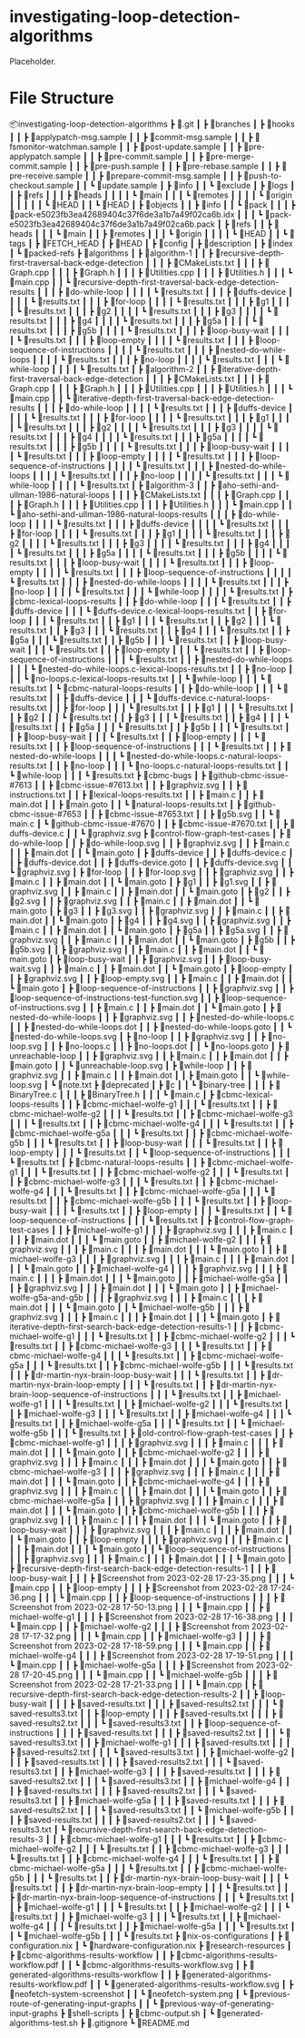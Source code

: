 # investigating-loop-detection-algorithms
Placeholder.

# File Structure
📦investigating-loop-detection-algorithms
 ┣ 📂.git
 ┃ ┣ 📂branches
 ┃ ┣ 📂hooks
 ┃ ┃ ┣ 📜applypatch-msg.sample
 ┃ ┃ ┣ 📜commit-msg.sample
 ┃ ┃ ┣ 📜fsmonitor-watchman.sample
 ┃ ┃ ┣ 📜post-update.sample
 ┃ ┃ ┣ 📜pre-applypatch.sample
 ┃ ┃ ┣ 📜pre-commit.sample
 ┃ ┃ ┣ 📜pre-merge-commit.sample
 ┃ ┃ ┣ 📜pre-push.sample
 ┃ ┃ ┣ 📜pre-rebase.sample
 ┃ ┃ ┣ 📜pre-receive.sample
 ┃ ┃ ┣ 📜prepare-commit-msg.sample
 ┃ ┃ ┣ 📜push-to-checkout.sample
 ┃ ┃ ┗ 📜update.sample
 ┃ ┣ 📂info
 ┃ ┃ ┗ 📜exclude
 ┃ ┣ 📂logs
 ┃ ┃ ┣ 📂refs
 ┃ ┃ ┃ ┣ 📂heads
 ┃ ┃ ┃ ┃ ┗ 📜main
 ┃ ┃ ┃ ┗ 📂remotes
 ┃ ┃ ┃ ┃ ┗ 📂origin
 ┃ ┃ ┃ ┃ ┃ ┗ 📜HEAD
 ┃ ┃ ┗ 📜HEAD
 ┃ ┣ 📂objects
 ┃ ┃ ┣ 📂info
 ┃ ┃ ┗ 📂pack
 ┃ ┃ ┃ ┣ 📜pack-e5023fb3ea42689404c37f6de3a1b7a49f02ca6b.idx
 ┃ ┃ ┃ ┗ 📜pack-e5023fb3ea42689404c37f6de3a1b7a49f02ca6b.pack
 ┃ ┣ 📂refs
 ┃ ┃ ┣ 📂heads
 ┃ ┃ ┃ ┗ 📜main
 ┃ ┃ ┣ 📂remotes
 ┃ ┃ ┃ ┗ 📂origin
 ┃ ┃ ┃ ┃ ┗ 📜HEAD
 ┃ ┃ ┗ 📂tags
 ┃ ┣ 📜FETCH_HEAD
 ┃ ┣ 📜HEAD
 ┃ ┣ 📜config
 ┃ ┣ 📜description
 ┃ ┣ 📜index
 ┃ ┗ 📜packed-refs
 ┣ 📂algorithms
 ┃ ┣ 📂algorithm-1
 ┃ ┃ ┣ 📂recursive-depth-first-traversal-back-edge-detection
 ┃ ┃ ┃ ┣ 📜CMakeLists.txt
 ┃ ┃ ┃ ┣ 📜Graph.cpp
 ┃ ┃ ┃ ┣ 📜Graph.h
 ┃ ┃ ┃ ┣ 📜Utilities.cpp
 ┃ ┃ ┃ ┣ 📜Utilities.h
 ┃ ┃ ┃ ┗ 📜main.cpp
 ┃ ┃ ┗ 📂recursive-depth-first-traversal-back-edge-detection-results
 ┃ ┃ ┃ ┣ 📂do-while-loop
 ┃ ┃ ┃ ┃ ┗ 📜results.txt
 ┃ ┃ ┃ ┣ 📂duffs-device
 ┃ ┃ ┃ ┃ ┗ 📜results.txt
 ┃ ┃ ┃ ┣ 📂for-loop
 ┃ ┃ ┃ ┃ ┗ 📜results.txt
 ┃ ┃ ┃ ┣ 📂g1
 ┃ ┃ ┃ ┃ ┗ 📜results.txt
 ┃ ┃ ┃ ┣ 📂g2
 ┃ ┃ ┃ ┃ ┗ 📜results.txt
 ┃ ┃ ┃ ┣ 📂g3
 ┃ ┃ ┃ ┃ ┗ 📜results.txt
 ┃ ┃ ┃ ┣ 📂g4
 ┃ ┃ ┃ ┃ ┗ 📜results.txt
 ┃ ┃ ┃ ┣ 📂g5a
 ┃ ┃ ┃ ┃ ┗ 📜results.txt
 ┃ ┃ ┃ ┣ 📂g5b
 ┃ ┃ ┃ ┃ ┗ 📜results.txt
 ┃ ┃ ┃ ┣ 📂loop-busy-wait
 ┃ ┃ ┃ ┃ ┗ 📜results.txt
 ┃ ┃ ┃ ┣ 📂loop-empty
 ┃ ┃ ┃ ┃ ┗ 📜results.txt
 ┃ ┃ ┃ ┣ 📂loop-sequence-of-instructions
 ┃ ┃ ┃ ┃ ┗ 📜results.txt
 ┃ ┃ ┃ ┣ 📂nested-do-while-loops
 ┃ ┃ ┃ ┃ ┗ 📜results.txt
 ┃ ┃ ┃ ┣ 📂no-loop
 ┃ ┃ ┃ ┃ ┗ 📜results.txt
 ┃ ┃ ┃ ┗ 📂while-loop
 ┃ ┃ ┃ ┃ ┗ 📜results.txt
 ┃ ┣ 📂algorithm-2
 ┃ ┃ ┣ 📂iterative-depth-first-traversal-back-edge-detection
 ┃ ┃ ┃ ┣ 📜CMakeLists.txt
 ┃ ┃ ┃ ┣ 📜Graph.cpp
 ┃ ┃ ┃ ┣ 📜Graph.h
 ┃ ┃ ┃ ┣ 📜Utilities.cpp
 ┃ ┃ ┃ ┣ 📜Utilities.h
 ┃ ┃ ┃ ┗ 📜main.cpp
 ┃ ┃ ┗ 📂iterative-depth-first-traversal-back-edge-detection-results
 ┃ ┃ ┃ ┣ 📂do-while-loop
 ┃ ┃ ┃ ┃ ┗ 📜results.txt
 ┃ ┃ ┃ ┣ 📂duffs-device
 ┃ ┃ ┃ ┃ ┗ 📜results.txt
 ┃ ┃ ┃ ┣ 📂for-loop
 ┃ ┃ ┃ ┃ ┗ 📜results.txt
 ┃ ┃ ┃ ┣ 📂g1
 ┃ ┃ ┃ ┃ ┗ 📜results.txt
 ┃ ┃ ┃ ┣ 📂g2
 ┃ ┃ ┃ ┃ ┗ 📜results.txt
 ┃ ┃ ┃ ┣ 📂g3
 ┃ ┃ ┃ ┃ ┗ 📜results.txt
 ┃ ┃ ┃ ┣ 📂g4
 ┃ ┃ ┃ ┃ ┗ 📜results.txt
 ┃ ┃ ┃ ┣ 📂g5a
 ┃ ┃ ┃ ┃ ┗ 📜results.txt
 ┃ ┃ ┃ ┣ 📂g5b
 ┃ ┃ ┃ ┃ ┗ 📜results.txt
 ┃ ┃ ┃ ┣ 📂loop-busy-wait
 ┃ ┃ ┃ ┃ ┗ 📜results.txt
 ┃ ┃ ┃ ┣ 📂loop-empty
 ┃ ┃ ┃ ┃ ┗ 📜results.txt
 ┃ ┃ ┃ ┣ 📂loop-sequence-of-instructions
 ┃ ┃ ┃ ┃ ┗ 📜results.txt
 ┃ ┃ ┃ ┣ 📂nested-do-while-loops
 ┃ ┃ ┃ ┃ ┗ 📜results.txt
 ┃ ┃ ┃ ┣ 📂no-loop
 ┃ ┃ ┃ ┃ ┗ 📜results.txt
 ┃ ┃ ┃ ┗ 📂while-loop
 ┃ ┃ ┃ ┃ ┗ 📜results.txt
 ┃ ┣ 📂algorithm-3
 ┃ ┃ ┣ 📂aho-sethi-and-ullman-1986-natural-loops
 ┃ ┃ ┃ ┣ 📜CMakeLists.txt
 ┃ ┃ ┃ ┣ 📜Graph.cpp
 ┃ ┃ ┃ ┣ 📜Graph.h
 ┃ ┃ ┃ ┣ 📜Utilities.cpp
 ┃ ┃ ┃ ┣ 📜Utilities.h
 ┃ ┃ ┃ ┗ 📜main.cpp
 ┃ ┃ ┗ 📂aho-sethi-and-ullman-1986-natural-loops-results
 ┃ ┃ ┃ ┣ 📂do-while-loop
 ┃ ┃ ┃ ┃ ┗ 📜results.txt
 ┃ ┃ ┃ ┣ 📂duffs-device
 ┃ ┃ ┃ ┃ ┗ 📜results.txt
 ┃ ┃ ┃ ┣ 📂for-loop
 ┃ ┃ ┃ ┃ ┗ 📜results.txt
 ┃ ┃ ┃ ┣ 📂g1
 ┃ ┃ ┃ ┃ ┗ 📜results.txt
 ┃ ┃ ┃ ┣ 📂g2
 ┃ ┃ ┃ ┃ ┗ 📜results.txt
 ┃ ┃ ┃ ┣ 📂g3
 ┃ ┃ ┃ ┃ ┗ 📜results.txt
 ┃ ┃ ┃ ┣ 📂g4
 ┃ ┃ ┃ ┃ ┗ 📜results.txt
 ┃ ┃ ┃ ┣ 📂g5a
 ┃ ┃ ┃ ┃ ┗ 📜results.txt
 ┃ ┃ ┃ ┣ 📂g5b
 ┃ ┃ ┃ ┃ ┗ 📜results.txt
 ┃ ┃ ┃ ┣ 📂loop-busy-wait
 ┃ ┃ ┃ ┃ ┗ 📜results.txt
 ┃ ┃ ┃ ┣ 📂loop-empty
 ┃ ┃ ┃ ┃ ┗ 📜results.txt
 ┃ ┃ ┃ ┣ 📂loop-sequence-of-instructions
 ┃ ┃ ┃ ┃ ┗ 📜results.txt
 ┃ ┃ ┃ ┣ 📂nested-do-while-loops
 ┃ ┃ ┃ ┃ ┗ 📜results.txt
 ┃ ┃ ┃ ┣ 📂no-loop
 ┃ ┃ ┃ ┃ ┗ 📜results.txt
 ┃ ┃ ┃ ┗ 📂while-loop
 ┃ ┃ ┃ ┃ ┗ 📜results.txt
 ┃ ┣ 📂cbmc-lexical-loops-results
 ┃ ┃ ┣ 📂do-while-loop
 ┃ ┃ ┃ ┗ 📜results.txt
 ┃ ┃ ┣ 📂duffs-device
 ┃ ┃ ┃ ┗ 📜duffs-device.c-lexical-loops-results.txt
 ┃ ┃ ┣ 📂for-loop
 ┃ ┃ ┃ ┗ 📜results.txt
 ┃ ┃ ┣ 📂g1
 ┃ ┃ ┃ ┗ 📜results.txt
 ┃ ┃ ┣ 📂g2
 ┃ ┃ ┃ ┗ 📜results.txt
 ┃ ┃ ┣ 📂g3
 ┃ ┃ ┃ ┗ 📜results.txt
 ┃ ┃ ┣ 📂g4
 ┃ ┃ ┃ ┗ 📜results.txt
 ┃ ┃ ┣ 📂g5a
 ┃ ┃ ┃ ┗ 📜results.txt
 ┃ ┃ ┣ 📂g5b
 ┃ ┃ ┃ ┗ 📜results.txt
 ┃ ┃ ┣ 📂loop-busy-wait
 ┃ ┃ ┃ ┗ 📜results.txt
 ┃ ┃ ┣ 📂loop-empty
 ┃ ┃ ┃ ┗ 📜results.txt
 ┃ ┃ ┣ 📂loop-sequence-of-instructions
 ┃ ┃ ┃ ┗ 📜results.txt
 ┃ ┃ ┣ 📂nested-do-while-loops
 ┃ ┃ ┃ ┗ 📜nested-do-while-loops.c-lexical-loops-results.txt
 ┃ ┃ ┣ 📂no-loop
 ┃ ┃ ┃ ┗ 📜no-loops.c-lexical-loops-results.txt
 ┃ ┃ ┗ 📂while-loop
 ┃ ┃ ┃ ┗ 📜results.txt
 ┃ ┗ 📂cbmc-natural-loops-results
 ┃ ┃ ┣ 📂do-while-loop
 ┃ ┃ ┃ ┗ 📜results.txt
 ┃ ┃ ┣ 📂duffs-device
 ┃ ┃ ┃ ┗ 📜duffs-device.c-natural-loops-results.txt
 ┃ ┃ ┣ 📂for-loop
 ┃ ┃ ┃ ┗ 📜results.txt
 ┃ ┃ ┣ 📂g1
 ┃ ┃ ┃ ┗ 📜results.txt
 ┃ ┃ ┣ 📂g2
 ┃ ┃ ┃ ┗ 📜results.txt
 ┃ ┃ ┣ 📂g3
 ┃ ┃ ┃ ┗ 📜results.txt
 ┃ ┃ ┣ 📂g4
 ┃ ┃ ┃ ┗ 📜results.txt
 ┃ ┃ ┣ 📂g5a
 ┃ ┃ ┃ ┗ 📜results.txt
 ┃ ┃ ┣ 📂g5b
 ┃ ┃ ┃ ┗ 📜results.txt
 ┃ ┃ ┣ 📂loop-busy-wait
 ┃ ┃ ┃ ┗ 📜results.txt
 ┃ ┃ ┣ 📂loop-empty
 ┃ ┃ ┃ ┗ 📜results.txt
 ┃ ┃ ┣ 📂loop-sequence-of-instructions
 ┃ ┃ ┃ ┗ 📜results.txt
 ┃ ┃ ┣ 📂nested-do-while-loops
 ┃ ┃ ┃ ┗ 📜nested-do-while-loops.c-natural-loops-results.txt
 ┃ ┃ ┣ 📂no-loop
 ┃ ┃ ┃ ┗ 📜no-loops.c-natural-loops-results.txt
 ┃ ┃ ┗ 📂while-loop
 ┃ ┃ ┃ ┗ 📜results.txt
 ┣ 📂cbmc-bugs
 ┃ ┣ 📂github-cbmc-issue-#7613
 ┃ ┃ ┣ 📜cbmc-issue-#7613.txt
 ┃ ┃ ┣ 📜graphviz.svg
 ┃ ┃ ┣ 📜instructions.txt
 ┃ ┃ ┣ 📜lexical-loops-results.txt
 ┃ ┃ ┣ 📜main.c
 ┃ ┃ ┣ 📜main.dot
 ┃ ┃ ┣ 📜main.goto
 ┃ ┃ ┗ 📜natural-loops-results.txt
 ┃ ┣ 📂github-cbmc-issue-#7653
 ┃ ┃ ┣ 📜cbmc-issue-#7653.txt
 ┃ ┃ ┣ 📜g5b.svg
 ┃ ┃ ┗ 📜main.c
 ┃ ┗ 📂github-cbmc-issue-#7670
 ┃ ┃ ┣ 📜cbmc-issue-#7670.txt
 ┃ ┃ ┣ 📜duffs-device.c
 ┃ ┃ ┗ 📜graphviz.svg
 ┣ 📂control-flow-graph-test-cases
 ┃ ┣ 📂do-while-loop
 ┃ ┃ ┣ 📜do-while-loop.svg
 ┃ ┃ ┣ 📜graphviz.svg
 ┃ ┃ ┣ 📜main.c
 ┃ ┃ ┣ 📜main.dot
 ┃ ┃ ┗ 📜main.goto
 ┃ ┣ 📂duffs-device
 ┃ ┃ ┣ 📜duffs-device.c
 ┃ ┃ ┣ 📜duffs-device.dot
 ┃ ┃ ┣ 📜duffs-device.goto
 ┃ ┃ ┣ 📜duffs-device.svg
 ┃ ┃ ┗ 📜graphviz.svg
 ┃ ┣ 📂for-loop
 ┃ ┃ ┣ 📜for-loop.svg
 ┃ ┃ ┣ 📜graphviz.svg
 ┃ ┃ ┣ 📜main.c
 ┃ ┃ ┣ 📜main.dot
 ┃ ┃ ┗ 📜main.goto
 ┃ ┣ 📂g1
 ┃ ┃ ┣ 📜g1.svg
 ┃ ┃ ┣ 📜graphviz.svg
 ┃ ┃ ┣ 📜main.c
 ┃ ┃ ┣ 📜main.dot
 ┃ ┃ ┗ 📜main.goto
 ┃ ┣ 📂g2
 ┃ ┃ ┣ 📜g2.svg
 ┃ ┃ ┣ 📜graphviz.svg
 ┃ ┃ ┣ 📜main.c
 ┃ ┃ ┣ 📜main.dot
 ┃ ┃ ┗ 📜main.goto
 ┃ ┣ 📂g3
 ┃ ┃ ┣ 📜g3.svg
 ┃ ┃ ┣ 📜graphviz.svg
 ┃ ┃ ┣ 📜main.c
 ┃ ┃ ┣ 📜main.dot
 ┃ ┃ ┗ 📜main.goto
 ┃ ┣ 📂g4
 ┃ ┃ ┣ 📜g4.svg
 ┃ ┃ ┣ 📜graphviz.svg
 ┃ ┃ ┣ 📜main.c
 ┃ ┃ ┣ 📜main.dot
 ┃ ┃ ┗ 📜main.goto
 ┃ ┣ 📂g5a
 ┃ ┃ ┣ 📜g5a.svg
 ┃ ┃ ┣ 📜graphviz.svg
 ┃ ┃ ┣ 📜main.c
 ┃ ┃ ┣ 📜main.dot
 ┃ ┃ ┗ 📜main.goto
 ┃ ┣ 📂g5b
 ┃ ┃ ┣ 📜g5b.svg
 ┃ ┃ ┣ 📜graphviz.svg
 ┃ ┃ ┣ 📜main.c
 ┃ ┃ ┣ 📜main.dot
 ┃ ┃ ┗ 📜main.goto
 ┃ ┣ 📂loop-busy-wait
 ┃ ┃ ┣ 📜graphviz.svg
 ┃ ┃ ┣ 📜loop-busy-wait.svg
 ┃ ┃ ┣ 📜main.c
 ┃ ┃ ┣ 📜main.dot
 ┃ ┃ ┗ 📜main.goto
 ┃ ┣ 📂loop-empty
 ┃ ┃ ┣ 📜graphviz.svg
 ┃ ┃ ┣ 📜loop-empty.svg
 ┃ ┃ ┣ 📜main.c
 ┃ ┃ ┣ 📜main.dot
 ┃ ┃ ┗ 📜main.goto
 ┃ ┣ 📂loop-sequence-of-instructions
 ┃ ┃ ┣ 📜graphviz.svg
 ┃ ┃ ┣ 📜loop-sequence-of-instructions-test-function.svg
 ┃ ┃ ┣ 📜loop-sequence-of-instructions.svg
 ┃ ┃ ┣ 📜main.c
 ┃ ┃ ┣ 📜main.dot
 ┃ ┃ ┗ 📜main.goto
 ┃ ┣ 📂nested-do-while-loops
 ┃ ┃ ┣ 📜graphviz.svg
 ┃ ┃ ┣ 📜nested-do-while-loops.c
 ┃ ┃ ┣ 📜nested-do-while-loops.dot
 ┃ ┃ ┣ 📜nested-do-while-loops.goto
 ┃ ┃ ┗ 📜nested-do-while-loops.svg
 ┃ ┣ 📂no-loop
 ┃ ┃ ┣ 📜graphviz.svg
 ┃ ┃ ┣ 📜no-loop.svg
 ┃ ┃ ┣ 📜no-loops.c
 ┃ ┃ ┣ 📜no-loops.dot
 ┃ ┃ ┗ 📜no-loops.goto
 ┃ ┣ 📂unreachable-loop
 ┃ ┃ ┣ 📜graphviz.svg
 ┃ ┃ ┣ 📜main.c
 ┃ ┃ ┣ 📜main.dot
 ┃ ┃ ┣ 📜main.goto
 ┃ ┃ ┗ 📜unreachable-loop.svg
 ┃ ┣ 📂while-loop
 ┃ ┃ ┣ 📜graphviz.svg
 ┃ ┃ ┣ 📜main.c
 ┃ ┃ ┣ 📜main.dot
 ┃ ┃ ┣ 📜main.goto
 ┃ ┃ ┗ 📜while-loop.svg
 ┃ ┗ 📜note.txt
 ┣ 📂deprecated
 ┃ ┣ 📂c
 ┃ ┃ ┗ 📂binary-tree
 ┃ ┃ ┃ ┣ 📜BinaryTree.c
 ┃ ┃ ┃ ┣ 📜BinaryTree.h
 ┃ ┃ ┃ ┗ 📜main.c
 ┃ ┣ 📂cbmc-lexical-loops-results
 ┃ ┃ ┣ 📂cbmc-michael-wolfe-g1
 ┃ ┃ ┃ ┗ 📜results.txt
 ┃ ┃ ┣ 📂cbmc-michael-wolfe-g2
 ┃ ┃ ┃ ┗ 📜results.txt
 ┃ ┃ ┣ 📂cbmc-michael-wolfe-g3
 ┃ ┃ ┃ ┗ 📜results.txt
 ┃ ┃ ┣ 📂cbmc-michael-wolfe-g4
 ┃ ┃ ┃ ┗ 📜results.txt
 ┃ ┃ ┣ 📂cbmc-michael-wolfe-g5a
 ┃ ┃ ┃ ┗ 📜results.txt
 ┃ ┃ ┣ 📂cbmc-michael-wolfe-g5b
 ┃ ┃ ┃ ┗ 📜results.txt
 ┃ ┃ ┣ 📂loop-busy-wait
 ┃ ┃ ┃ ┗ 📜results.txt
 ┃ ┃ ┣ 📂loop-empty
 ┃ ┃ ┃ ┗ 📜results.txt
 ┃ ┃ ┗ 📂loop-sequence-of-instructions
 ┃ ┃ ┃ ┗ 📜results.txt
 ┃ ┣ 📂cbmc-natural-loops-results
 ┃ ┃ ┣ 📂cbmc-michael-wolfe-g1
 ┃ ┃ ┃ ┗ 📜results.txt
 ┃ ┃ ┣ 📂cbmc-michael-wolfe-g2
 ┃ ┃ ┃ ┗ 📜results.txt
 ┃ ┃ ┣ 📂cbmc-michael-wolfe-g3
 ┃ ┃ ┃ ┗ 📜results.txt
 ┃ ┃ ┣ 📂cbmc-michael-wolfe-g4
 ┃ ┃ ┃ ┗ 📜results.txt
 ┃ ┃ ┣ 📂cbmc-michael-wolfe-g5a
 ┃ ┃ ┃ ┗ 📜results.txt
 ┃ ┃ ┣ 📂cbmc-michael-wolfe-g5b
 ┃ ┃ ┃ ┗ 📜results.txt
 ┃ ┃ ┣ 📂loop-busy-wait
 ┃ ┃ ┃ ┗ 📜results.txt
 ┃ ┃ ┣ 📂loop-empty
 ┃ ┃ ┃ ┗ 📜results.txt
 ┃ ┃ ┗ 📂loop-sequence-of-instructions
 ┃ ┃ ┃ ┗ 📜results.txt
 ┃ ┣ 📂control-flow-graph-test-cases
 ┃ ┃ ┣ 📂michael-wolfe-g1
 ┃ ┃ ┃ ┣ 📜graphviz.svg
 ┃ ┃ ┃ ┣ 📜main.c
 ┃ ┃ ┃ ┣ 📜main.dot
 ┃ ┃ ┃ ┗ 📜main.goto
 ┃ ┃ ┣ 📂michael-wolfe-g2
 ┃ ┃ ┃ ┣ 📜graphviz.svg
 ┃ ┃ ┃ ┣ 📜main.c
 ┃ ┃ ┃ ┣ 📜main.dot
 ┃ ┃ ┃ ┗ 📜main.goto
 ┃ ┃ ┣ 📂michael-wolfe-g3
 ┃ ┃ ┃ ┣ 📜graphviz.svg
 ┃ ┃ ┃ ┣ 📜main.c
 ┃ ┃ ┃ ┣ 📜main.dot
 ┃ ┃ ┃ ┗ 📜main.goto
 ┃ ┃ ┣ 📂michael-wolfe-g4
 ┃ ┃ ┃ ┣ 📜graphviz.svg
 ┃ ┃ ┃ ┣ 📜main.c
 ┃ ┃ ┃ ┣ 📜main.dot
 ┃ ┃ ┃ ┗ 📜main.goto
 ┃ ┃ ┣ 📂michael-wolfe-g5a
 ┃ ┃ ┃ ┣ 📜graphviz.svg
 ┃ ┃ ┃ ┣ 📜main.dot
 ┃ ┃ ┃ ┗ 📜main.goto
 ┃ ┃ ┣ 📂michael-wolfe-g5a-and-g5b
 ┃ ┃ ┃ ┣ 📜graphviz.svg
 ┃ ┃ ┃ ┣ 📜main.c
 ┃ ┃ ┃ ┣ 📜main.dot
 ┃ ┃ ┃ ┗ 📜main.goto
 ┃ ┃ ┗ 📂michael-wolfe-g5b
 ┃ ┃ ┃ ┣ 📜graphviz.svg
 ┃ ┃ ┃ ┣ 📜main.c
 ┃ ┃ ┃ ┣ 📜main.dot
 ┃ ┃ ┃ ┗ 📜main.goto
 ┃ ┣ 📂iterative-depth-first-search-back-edge-detection-results-1
 ┃ ┃ ┣ 📂cbmc-michael-wolfe-g1
 ┃ ┃ ┃ ┗ 📜results.txt
 ┃ ┃ ┣ 📂cbmc-michael-wolfe-g2
 ┃ ┃ ┃ ┗ 📜results.txt
 ┃ ┃ ┣ 📂cbmc-michael-wolfe-g3
 ┃ ┃ ┃ ┗ 📜results.txt
 ┃ ┃ ┣ 📂cbmc-michael-wolfe-g4
 ┃ ┃ ┃ ┗ 📜results.txt
 ┃ ┃ ┣ 📂cbmc-michael-wolfe-g5a
 ┃ ┃ ┃ ┗ 📜results.txt
 ┃ ┃ ┣ 📂cbmc-michael-wolfe-g5b
 ┃ ┃ ┃ ┗ 📜results.txt
 ┃ ┃ ┣ 📂dr-martin-nyx-brain-loop-busy-wait
 ┃ ┃ ┃ ┗ 📜results.txt
 ┃ ┃ ┣ 📂dr-martin-nyx-brain-loop-empty
 ┃ ┃ ┃ ┗ 📜results.txt
 ┃ ┃ ┣ 📂dr-martin-nyx-brain-loop-sequence-of-instructions
 ┃ ┃ ┃ ┗ 📜results.txt
 ┃ ┃ ┣ 📂michael-wolfe-g1
 ┃ ┃ ┃ ┗ 📜results.txt
 ┃ ┃ ┣ 📂michael-wolfe-g2
 ┃ ┃ ┃ ┗ 📜results.txt
 ┃ ┃ ┣ 📂michael-wolfe-g3
 ┃ ┃ ┃ ┗ 📜results.txt
 ┃ ┃ ┣ 📂michael-wolfe-g4
 ┃ ┃ ┃ ┗ 📜results.txt
 ┃ ┃ ┣ 📂michael-wolfe-g5a
 ┃ ┃ ┃ ┗ 📜results.txt
 ┃ ┃ ┗ 📂michael-wolfe-g5b
 ┃ ┃ ┃ ┗ 📜results.txt
 ┃ ┣ 📂old-control-flow-graph-test-cases
 ┃ ┃ ┣ 📂cbmc-michael-wolfe-g1
 ┃ ┃ ┃ ┣ 📜graphviz.svg
 ┃ ┃ ┃ ┣ 📜main.c
 ┃ ┃ ┃ ┣ 📜main.dot
 ┃ ┃ ┃ ┗ 📜main.goto
 ┃ ┃ ┣ 📂cbmc-michael-wolfe-g2
 ┃ ┃ ┃ ┣ 📜graphviz.svg
 ┃ ┃ ┃ ┣ 📜main.c
 ┃ ┃ ┃ ┣ 📜main.dot
 ┃ ┃ ┃ ┗ 📜main.goto
 ┃ ┃ ┣ 📂cbmc-michael-wolfe-g3
 ┃ ┃ ┃ ┣ 📜graphviz.svg
 ┃ ┃ ┃ ┣ 📜main.c
 ┃ ┃ ┃ ┣ 📜main.dot
 ┃ ┃ ┃ ┗ 📜main.goto
 ┃ ┃ ┣ 📂cbmc-michael-wolfe-g4
 ┃ ┃ ┃ ┣ 📜graphviz.svg
 ┃ ┃ ┃ ┣ 📜main.c
 ┃ ┃ ┃ ┣ 📜main.dot
 ┃ ┃ ┃ ┗ 📜main.goto
 ┃ ┃ ┣ 📂cbmc-michael-wolfe-g5a
 ┃ ┃ ┃ ┣ 📜graphviz.svg
 ┃ ┃ ┃ ┣ 📜main.c
 ┃ ┃ ┃ ┣ 📜main.dot
 ┃ ┃ ┃ ┗ 📜main.goto
 ┃ ┃ ┣ 📂cbmc-michael-wolfe-g5b
 ┃ ┃ ┃ ┣ 📜graphviz.svg
 ┃ ┃ ┃ ┣ 📜main.c
 ┃ ┃ ┃ ┣ 📜main.dot
 ┃ ┃ ┃ ┗ 📜main.goto
 ┃ ┃ ┣ 📂loop-busy-wait
 ┃ ┃ ┃ ┣ 📜graphviz.svg
 ┃ ┃ ┃ ┣ 📜main.c
 ┃ ┃ ┃ ┣ 📜main.dot
 ┃ ┃ ┃ ┗ 📜main.goto
 ┃ ┃ ┣ 📂loop-empty
 ┃ ┃ ┃ ┣ 📜graphviz.svg
 ┃ ┃ ┃ ┣ 📜main.c
 ┃ ┃ ┃ ┣ 📜main.dot
 ┃ ┃ ┃ ┗ 📜main.goto
 ┃ ┃ ┗ 📂loop-sequence-of-instructions
 ┃ ┃ ┃ ┣ 📜graphviz.svg
 ┃ ┃ ┃ ┣ 📜main.c
 ┃ ┃ ┃ ┣ 📜main.dot
 ┃ ┃ ┃ ┗ 📜main.goto
 ┃ ┣ 📂recursive-depth-first-search-back-edge-detection-results-1
 ┃ ┃ ┣ 📂loop-busy-wait
 ┃ ┃ ┃ ┣ 📜Screenshot from 2023-02-28 17-23-35.png
 ┃ ┃ ┃ ┗ 📜main.cpp
 ┃ ┃ ┣ 📂loop-empty
 ┃ ┃ ┃ ┣ 📜Screenshot from 2023-02-28 17-24-36.png
 ┃ ┃ ┃ ┗ 📜main.cpp
 ┃ ┃ ┣ 📂loop-sequence-of-instructions
 ┃ ┃ ┃ ┣ 📜Screenshot from 2023-02-28 17-50-13.png
 ┃ ┃ ┃ ┗ 📜main.cpp
 ┃ ┃ ┣ 📂michael-wolfe-g1
 ┃ ┃ ┃ ┣ 📜Screenshot from 2023-02-28 17-16-38.png
 ┃ ┃ ┃ ┗ 📜main.cpp
 ┃ ┃ ┣ 📂michael-wolfe-g2
 ┃ ┃ ┃ ┣ 📜Screenshot from 2023-02-28 17-17-32.png
 ┃ ┃ ┃ ┗ 📜main.cpp
 ┃ ┃ ┣ 📂michael-wolfe-g3
 ┃ ┃ ┃ ┣ 📜Screenshot from 2023-02-28 17-18-59.png
 ┃ ┃ ┃ ┗ 📜main.cpp
 ┃ ┃ ┣ 📂michael-wolfe-g4
 ┃ ┃ ┃ ┣ 📜Screenshot from 2023-02-28 17-19-51.png
 ┃ ┃ ┃ ┗ 📜main.cpp
 ┃ ┃ ┣ 📂michael-wolfe-g5a
 ┃ ┃ ┃ ┣ 📜Screenshot from 2023-02-28 17-20-45.png
 ┃ ┃ ┃ ┗ 📜main.cpp
 ┃ ┃ ┗ 📂michael-wolfe-g5b
 ┃ ┃ ┃ ┣ 📜Screenshot from 2023-02-28 17-21-33.png
 ┃ ┃ ┃ ┗ 📜main.cpp
 ┃ ┣ 📂recursive-depth-first-search-back-edge-detection-results-2
 ┃ ┃ ┣ 📂loop-busy-wait
 ┃ ┃ ┃ ┣ 📜saved-results.txt
 ┃ ┃ ┃ ┣ 📜saved-results2.txt
 ┃ ┃ ┃ ┗ 📜saved-results3.txt
 ┃ ┃ ┣ 📂loop-empty
 ┃ ┃ ┃ ┣ 📜saved-results.txt
 ┃ ┃ ┃ ┣ 📜saved-results2.txt
 ┃ ┃ ┃ ┗ 📜saved-results3.txt
 ┃ ┃ ┣ 📂loop-sequence-of-instructions
 ┃ ┃ ┃ ┣ 📜saved-results.txt
 ┃ ┃ ┃ ┣ 📜saved-results2.txt
 ┃ ┃ ┃ ┗ 📜saved-results3.txt
 ┃ ┃ ┣ 📂michael-wolfe-g1
 ┃ ┃ ┃ ┣ 📜saved-results.txt
 ┃ ┃ ┃ ┣ 📜saved-results2.txt
 ┃ ┃ ┃ ┗ 📜saved-results3.txt
 ┃ ┃ ┣ 📂michael-wolfe-g2
 ┃ ┃ ┃ ┣ 📜saved-results.txt
 ┃ ┃ ┃ ┣ 📜saved-results2.txt
 ┃ ┃ ┃ ┗ 📜saved-results3.txt
 ┃ ┃ ┣ 📂michael-wolfe-g3
 ┃ ┃ ┃ ┣ 📜saved-results.txt
 ┃ ┃ ┃ ┣ 📜saved-results2.txt
 ┃ ┃ ┃ ┗ 📜saved-results3.txt
 ┃ ┃ ┣ 📂michael-wolfe-g4
 ┃ ┃ ┃ ┣ 📜saved-results.txt
 ┃ ┃ ┃ ┣ 📜saved-results2.txt
 ┃ ┃ ┃ ┗ 📜saved-results3.txt
 ┃ ┃ ┣ 📂michael-wolfe-g5a
 ┃ ┃ ┃ ┣ 📜saved-results.txt
 ┃ ┃ ┃ ┣ 📜saved-results2.txt
 ┃ ┃ ┃ ┗ 📜saved-results3.txt
 ┃ ┃ ┗ 📂michael-wolfe-g5b
 ┃ ┃ ┃ ┣ 📜saved-results.txt
 ┃ ┃ ┃ ┣ 📜saved-results2.txt
 ┃ ┃ ┃ ┗ 📜saved-results3.txt
 ┃ ┗ 📂recursive-depth-first-search-back-edge-detection-results-3
 ┃ ┃ ┣ 📂cbmc-michael-wolfe-g1
 ┃ ┃ ┃ ┗ 📜results.txt
 ┃ ┃ ┣ 📂cbmc-michael-wolfe-g2
 ┃ ┃ ┃ ┗ 📜results.txt
 ┃ ┃ ┣ 📂cbmc-michael-wolfe-g3
 ┃ ┃ ┃ ┗ 📜results.txt
 ┃ ┃ ┣ 📂cbmc-michael-wolfe-g4
 ┃ ┃ ┃ ┗ 📜results.txt
 ┃ ┃ ┣ 📂cbmc-michael-wolfe-g5a
 ┃ ┃ ┃ ┗ 📜results.txt
 ┃ ┃ ┣ 📂cbmc-michael-wolfe-g5b
 ┃ ┃ ┃ ┗ 📜results.txt
 ┃ ┃ ┣ 📂dr-martin-nyx-brain-loop-busy-wait
 ┃ ┃ ┃ ┗ 📜results.txt
 ┃ ┃ ┣ 📂dr-martin-nyx-brain-loop-empty
 ┃ ┃ ┃ ┗ 📜results.txt
 ┃ ┃ ┣ 📂dr-martin-nyx-brain-loop-sequence-of-instructions
 ┃ ┃ ┃ ┗ 📜results.txt
 ┃ ┃ ┣ 📂michael-wolfe-g1
 ┃ ┃ ┃ ┗ 📜results.txt
 ┃ ┃ ┣ 📂michael-wolfe-g2
 ┃ ┃ ┃ ┗ 📜results.txt
 ┃ ┃ ┣ 📂michael-wolfe-g3
 ┃ ┃ ┃ ┗ 📜results.txt
 ┃ ┃ ┣ 📂michael-wolfe-g4
 ┃ ┃ ┃ ┗ 📜results.txt
 ┃ ┃ ┣ 📂michael-wolfe-g5a
 ┃ ┃ ┃ ┗ 📜results.txt
 ┃ ┃ ┗ 📂michael-wolfe-g5b
 ┃ ┃ ┃ ┗ 📜results.txt
 ┣ 📂nix-os-configurations
 ┃ ┣ 📜configuration.nix
 ┃ ┗ 📜hardware-configuration.nix
 ┣ 📂research-resources
 ┃ ┣ 📂cbmc-algorithms-results-workflow
 ┃ ┃ ┣ 📜cbmc-algorithms-results-workflow.pdf
 ┃ ┃ ┗ 📜cbmc-algorithms-results-workflow.svg
 ┃ ┣ 📂generated-algorithms-results-workflow
 ┃ ┃ ┣ 📜generated-algorithms-results-workflow.pdf
 ┃ ┃ ┗ 📜generated-algorithms-results-workflow.svg
 ┃ ┣ 📂neofetch-system-screenshot
 ┃ ┃ ┗ 📜neofetch-system.png
 ┃ ┗ 📂previous-route-of-generating-input-graphs
 ┃ ┃ ┗ 📜previous-way-of-generating-input-graphs
 ┣ 📂shell-scripts
 ┃ ┣ 📜cbmc-output.sh
 ┃ ┗ 📜generated-algorithms-test.sh
 ┣ 📜.gitignore
 ┗ 📜README.md
